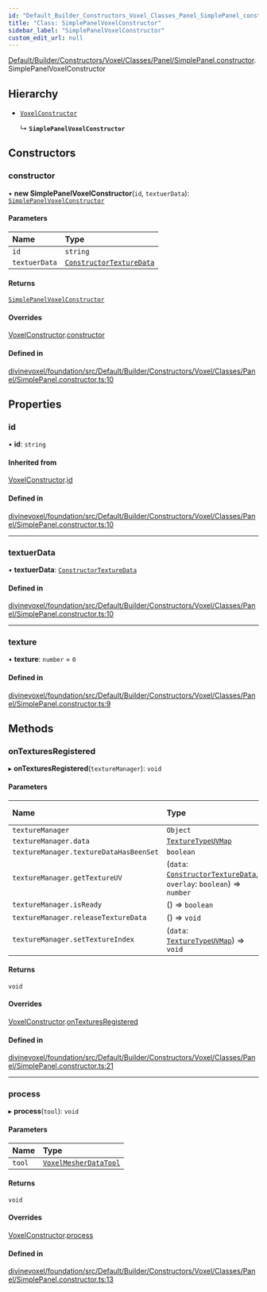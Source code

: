 ```yaml
---
id: "Default_Builder_Constructors_Voxel_Classes_Panel_SimplePanel_constructor.SimplePanelVoxelConstructor"
title: "Class: SimplePanelVoxelConstructor"
sidebar_label: "SimplePanelVoxelConstructor"
custom_edit_url: null
---
```


[Default/Builder/Constructors/Voxel/Classes/Panel/SimplePanel.constructor](../modules/Default_Builder_Constructors_Voxel_Classes_Panel_SimplePanel_constructor.md).SimplePanelVoxelConstructor

## Hierarchy

- [`VoxelConstructor`](Default_Builder_Constructors_Voxel_Classes_VoxelConstructor.VoxelConstructor.md)

  ↳ **`SimplePanelVoxelConstructor`**

## Constructors

### constructor

• **new SimplePanelVoxelConstructor**(`id`, `textuerData`): [`SimplePanelVoxelConstructor`](Default_Builder_Constructors_Voxel_Classes_Panel_SimplePanel_constructor.SimplePanelVoxelConstructor.md)

#### Parameters

| Name | Type |
| :------ | :------ |
| `id` | `string` |
| `textuerData` | [`ConstructorTextureData`](../modules/Textures_Constructor_types.md#constructortexturedata) |

#### Returns

[`SimplePanelVoxelConstructor`](Default_Builder_Constructors_Voxel_Classes_Panel_SimplePanel_constructor.SimplePanelVoxelConstructor.md)

#### Overrides

[VoxelConstructor](Default_Builder_Constructors_Voxel_Classes_VoxelConstructor.VoxelConstructor.md).[constructor](Default_Builder_Constructors_Voxel_Classes_VoxelConstructor.VoxelConstructor.md#constructor)

#### Defined in

[divinevoxel/foundation/src/Default/Builder/Constructors/Voxel/Classes/Panel/SimplePanel.constructor.ts:10](https://github.com/lucasdamianjohnson/DivineVoxelEngine/blob/596fa7391478620ed460dfb4856ff0a763b91c49/divinevoxel/foundation/src/Default/Builder/Constructors/Voxel/Classes/Panel/SimplePanel.constructor.ts#L10)

## Properties

### id

• **id**: `string`

#### Inherited from

[VoxelConstructor](Default_Builder_Constructors_Voxel_Classes_VoxelConstructor.VoxelConstructor.md).[id](Default_Builder_Constructors_Voxel_Classes_VoxelConstructor.VoxelConstructor.md#id)

#### Defined in

[divinevoxel/foundation/src/Default/Builder/Constructors/Voxel/Classes/Panel/SimplePanel.constructor.ts:10](https://github.com/lucasdamianjohnson/DivineVoxelEngine/blob/596fa7391478620ed460dfb4856ff0a763b91c49/divinevoxel/foundation/src/Default/Builder/Constructors/Voxel/Classes/Panel/SimplePanel.constructor.ts#L10)

___

### textuerData

• **textuerData**: [`ConstructorTextureData`](../modules/Textures_Constructor_types.md#constructortexturedata)

#### Defined in

[divinevoxel/foundation/src/Default/Builder/Constructors/Voxel/Classes/Panel/SimplePanel.constructor.ts:10](https://github.com/lucasdamianjohnson/DivineVoxelEngine/blob/596fa7391478620ed460dfb4856ff0a763b91c49/divinevoxel/foundation/src/Default/Builder/Constructors/Voxel/Classes/Panel/SimplePanel.constructor.ts#L10)

___

### texture

• **texture**: `number` = `0`

#### Defined in

[divinevoxel/foundation/src/Default/Builder/Constructors/Voxel/Classes/Panel/SimplePanel.constructor.ts:9](https://github.com/lucasdamianjohnson/DivineVoxelEngine/blob/596fa7391478620ed460dfb4856ff0a763b91c49/divinevoxel/foundation/src/Default/Builder/Constructors/Voxel/Classes/Panel/SimplePanel.constructor.ts#L9)

## Methods

### onTexturesRegistered

▸ **onTexturesRegistered**(`textureManager`): `void`

#### Parameters

| Name | Type | Default value |
| :------ | :------ | :------ |
| `textureManager` | `Object` | `undefined` |
| `textureManager.data` | [`TextureTypeUVMap`](../modules/Textures_Texture_types.md#texturetypeuvmap) | `undefined` |
| `textureManager.textureDataHasBeenSet` | `boolean` | `false` |
| `textureManager.getTextureUV` | (`data`: [`ConstructorTextureData`](../modules/Textures_Constructor_types.md#constructortexturedata), `overlay`: `boolean`) => `number` | `undefined` |
| `textureManager.isReady` | () => `boolean` | `undefined` |
| `textureManager.releaseTextureData` | () => `void` | `undefined` |
| `textureManager.setTextureIndex` | (`data`: [`TextureTypeUVMap`](../modules/Textures_Texture_types.md#texturetypeuvmap)) => `void` | `undefined` |

#### Returns

`void`

#### Overrides

[VoxelConstructor](Default_Builder_Constructors_Voxel_Classes_VoxelConstructor.VoxelConstructor.md).[onTexturesRegistered](Default_Builder_Constructors_Voxel_Classes_VoxelConstructor.VoxelConstructor.md#ontexturesregistered)

#### Defined in

[divinevoxel/foundation/src/Default/Builder/Constructors/Voxel/Classes/Panel/SimplePanel.constructor.ts:21](https://github.com/lucasdamianjohnson/DivineVoxelEngine/blob/596fa7391478620ed460dfb4856ff0a763b91c49/divinevoxel/foundation/src/Default/Builder/Constructors/Voxel/Classes/Panel/SimplePanel.constructor.ts#L21)

___

### process

▸ **process**(`tool`): `void`

#### Parameters

| Name | Type |
| :------ | :------ |
| `tool` | [`VoxelMesherDataTool`](Default_Builder_Tools_VoxelMesherDataTool.VoxelMesherDataTool.md) |

#### Returns

`void`

#### Overrides

[VoxelConstructor](Default_Builder_Constructors_Voxel_Classes_VoxelConstructor.VoxelConstructor.md).[process](Default_Builder_Constructors_Voxel_Classes_VoxelConstructor.VoxelConstructor.md#process)

#### Defined in

[divinevoxel/foundation/src/Default/Builder/Constructors/Voxel/Classes/Panel/SimplePanel.constructor.ts:13](https://github.com/lucasdamianjohnson/DivineVoxelEngine/blob/596fa7391478620ed460dfb4856ff0a763b91c49/divinevoxel/foundation/src/Default/Builder/Constructors/Voxel/Classes/Panel/SimplePanel.constructor.ts#L13)
